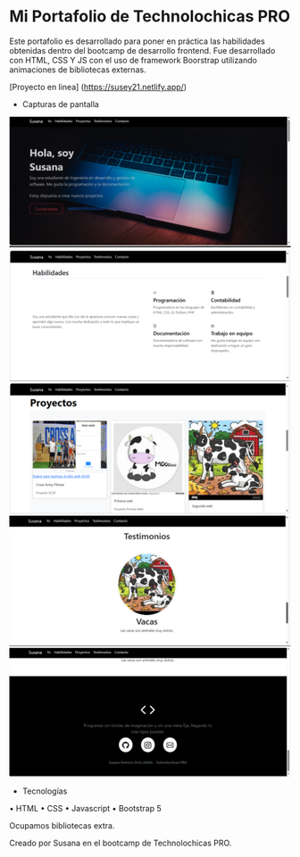 # Mi Portafolio de Technolochicas PRO

Este portafolio es desarrollado para poner en práctica las habilidades obtenidas dentro del bootcamp de desarrollo frontend.
Fue desarrollado con HTML, CSS Y JS con el uso de framework Boorstrap utilizando animaciones de bibliotecas externas.

[Proyecto en linea] (https://susey21.netlify.app/)

- Capturas de pantalla

![Section Yo](assets/1pag.png)
![Section Yo](assets/2pag.png)
![Section Yo](assets/3pag.png)
![Section Yo](assets/4pag.png)
![Section Yo](assets/5pag.png)

- Tecnologías 

• HTML
• CSS
• Javascript
• Bootstrap 5

Ocupamos bibliotecas extra.

Creado por Susana en el bootcamp de Technolochicas PRO.




